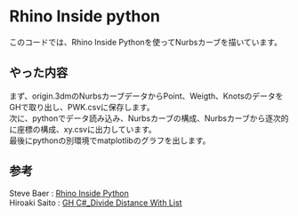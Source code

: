 # Rhino Inside python

このコードでは、Rhino Inside Pythonを使ってNurbsカーブを描いています。

## やった内容
まず、origin.3dmのNurbsカーブデータからPoint、Weigth、KnotsのデータをGHで取り出し、PWK.csvに保存します。\
次に、pythonでデータ読み込み、Nurbsカーブの構成、Nurbsカーブから逐次的に座標の構成、xy.csvに出力しています。\
最後にpythonの別環境でmatplotlibのグラフを出します。

## 参考
Steve Baer
 : [Rhino Inside Python](https://discourse.mcneel.com/t/rhino-inside-python/78987)\
Hiroaki Saito : [GH C#_Divide Distance With List](https://openddl.com/post/166/)
